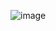 ![image](https://github.com/Empyrexn/SIEM-Azure-Sentinel-Map/assets/142949114/156ac037-79f2-4847-9233-5c483eb827b3)

